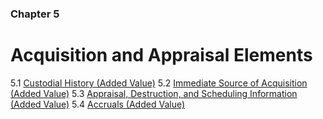 ### Chapter 5

# Acquisition and Appraisal Elements

5.1   [Custodial History (Added Value)](#custodial-history-added-value)
5.2   [Immediate Source of Acquisition (Added Value)](#immediate-source-of-acquisition-added-value)
5.3   [Appraisal, Destruction, and Scheduling Information (Added Value)](#appraisal-destruction-and-scheduling-information-added-value)
5.4   [Accruals (Added Value)](#accruals-added-value)

